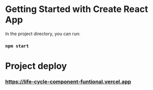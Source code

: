 # Getting Started with Create React App

In the project directory, you can run:

### `npm start`

# Project deploy 

### https://life-cycle-component-funtional.vercel.app
